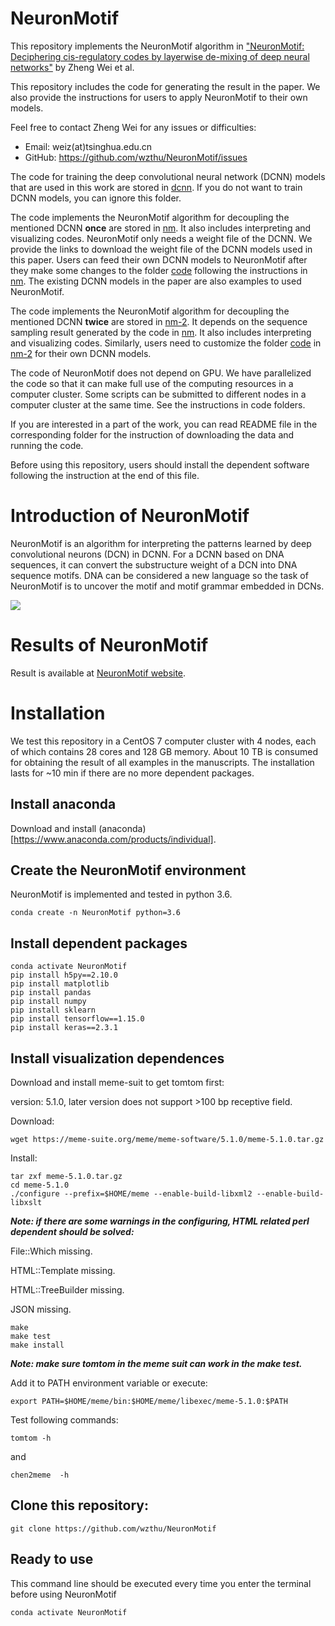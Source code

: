 # NeuronMotif

This repository implements the NeuronMotif algorithm in ["NeuronMotif: Deciphering cis-regulatory codes by layerwise de-mixing of deep neural networks"](https://www.biorxiv.org/content/10.1101/2021.02.10.430606v1) by Zheng Wei et al.

This repository includes the code for generating the result in the paper. We also provide the instructions for users to apply NeuronMotif to their own models. 

Feel free to contact Zheng Wei for any issues or difficulties:
+ Email: weiz(at)tsinghua.edu.cn
+ GitHub: https://github.com/wzthu/NeuronMotif/issues

The code for training the deep convolutional neural network (DCNN) models that are used in this work are stored in [dcnn](https://github.com/wzthu/NeuronMotif/tree/master/dcnn). If you do not want to train DCNN models, you can ignore this folder.

The code implements the NeuronMotif algorithm for decoupling the mentioned DCNN **once** are stored in [nm](https://github.com/wzthu/NeuronMotif/tree/master/nm). It also includes interpreting and visualizing codes. NeuronMotif only needs a weight file of the DCNN. We provide the links to download the weight file of the DCNN models used in this paper. Users can feed their own DCNN models to NeuronMotif after they make some changes to the folder [code](https://github.com/wzthu/NeuronMotif/tree/master/nm/code) following the instructions in [nm](https://github.com/wzthu/NeuronMotif/tree/master/nm). The existing DCNN models in the paper are also examples to used NeuronMotif.

The code implements the NeuronMotif algorithm for decoupling the mentioned DCNN **twice** are stored in [nm-2](https://github.com/wzthu/NeuronMotif/tree/master/nm-2). It depends on the sequence sampling result generated by the code in [nm](https://github.com/wzthu/NeuronMotif/tree/master/nm). It also includes interpreting and visualizing codes. Similarly, users need to customize the folder [code](https://github.com/wzthu/NeuronMotif/tree/master/nm-2/code) in [nm-2](https://github.com/wzthu/NeuronMotif/tree/master/nm-2) for their own DCNN models.

The code of NeuronMotif does not depend on GPU. We have parallelized the code so that it can make full use of the computing resources in a computer cluster. Some scripts can be submitted to different nodes in a computer cluster at the same time. See the instructions in code folders. 

If you are interested in a part of the work, you can read README file in the corresponding folder for the instruction of downloading the data and running the code.

Before using this repository, users should install the dependent software following the instruction at the end of this file.

# Introduction of NeuronMotif

NeuronMotif is an algorithm for interpreting the patterns learned by deep convolutional neurons (DCN) in DCNN. For a DCNN based on DNA sequences, it can convert the substructure weight of a DCN into DNA sequence motifs. DNA can be considered a new language so the task of NeuronMotif is to uncover the motif and motif grammar embedded in DCNs.

![](https://github.com/wzthu/NeuronMotif/blob/master/Goal.jpg)

# Results of NeuronMotif

Result is available at [NeuronMotif website](https://wzthu.github.io/NeuronMotif/).


# Installation

We test this repository in a CentOS 7 computer cluster with 4 nodes, each of which contains 28 cores and 128 GB memory. About 10 TB is consumed for obtaining the result of all examples in the manuscripts. The installation lasts for ~10 min if there are no more dependent packages.

## Install anaconda

Download and install (anaconda)[https://www.anaconda.com/products/individual].

## Create the  NeuronMotif environment

NeuronMotif is implemented and tested in python 3.6.

```
conda create -n NeuronMotif python=3.6
```

## Install dependent packages

```
conda activate NeuronMotif
pip install h5py==2.10.0
pip install matplotlib
pip install pandas
pip install numpy
pip install sklearn
pip install tensorflow==1.15.0
pip install keras==2.3.1

```


## Install visualization dependences

Download and install meme-suit to get tomtom first:

version: 5.1.0, later version does not support >100 bp receptive field.

Download:

```
wget https://meme-suite.org/meme/meme-software/5.1.0/meme-5.1.0.tar.gz

```

Install:


```
tar zxf meme-5.1.0.tar.gz
cd meme-5.1.0
./configure --prefix=$HOME/meme --enable-build-libxml2 --enable-build-libxslt
```

***Note: if there are some warnings in the configuring, HTML related perl dependent should be solved:***

File::Which missing.

HTML::Template missing.

HTML::TreeBuilder missing.

JSON missing.

```
make
make test
make install
```
***Note: make sure tomtom in the meme suit can work in the make test.***

Add it to PATH environment variable or execute:

```
export PATH=$HOME/meme/bin:$HOME/meme/libexec/meme-5.1.0:$PATH
```

Test following commands:

```
tomtom -h
```
and

```
chen2meme  -h
```

## Clone this repository:

```
git clone https://github.com/wzthu/NeuronMotif
```


## Ready to use

This command line should be executed every time you enter the terminal before using NeuronMotif

```
conda activate NeuronMotif
```

